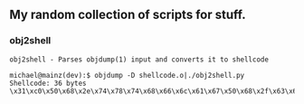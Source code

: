## My random collection of scripts for stuff.

### obj2shell
```
obj2shell - Parses objdump(1) input and converts it to shellcode

michael@mainz(dev):$ objdump -D shellcode.o|./obj2shell.py 
Shellcode: 36 bytes
\x31\xc0\x50\x68\x2e\x74\x78\x74\x68\x66\x6c\x61\x67\x50\x68\x2f\x63\x61\x74\x68\x2f\x62\x69\x6e\x89\xe5\x50\x53\x89\xe1\x31\xd2\xb0\x0b\xcd\x80

